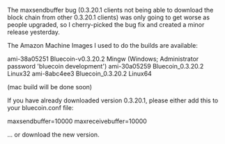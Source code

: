 The maxsendbuffer bug (0.3.20.1 clients not being able to download the block chain from other 0.3.20.1 clients) was only going to get
worse as people upgraded, so I cherry-picked the bug fix and created a minor release yesterday.

The Amazon Machine Images I used to do the builds are available:

  ami-38a05251   Bluecoin-v0.3.20.2 Mingw    (Windows; Administrator password 'bluecoin development')
  ami-30a05259   Bluecoin_0.3.20.2 Linux32
  ami-8abc4ee3   Bluecoin_0.3.20.2 Linux64

(mac build will be done soon)

If you have already downloaded version 0.3.20.1, please either add this to your bluecoin.conf file:

  maxsendbuffer=10000
  maxreceivebuffer=10000

... or download the new version.
